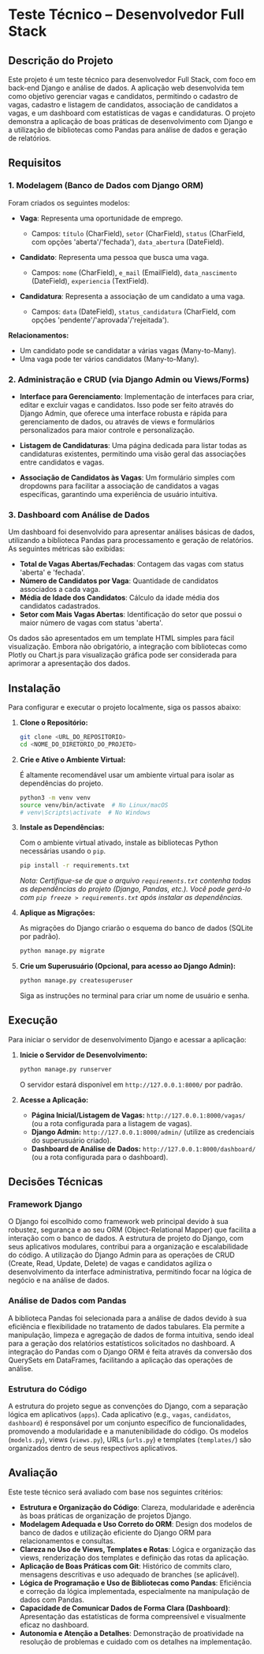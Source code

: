 # Teste Técnico – Desenvolvedor Full Stack

## Descrição do Projeto
Este projeto é um teste técnico para desenvolvedor Full Stack, com foco em back-end Django e análise de dados. A aplicação web desenvolvida tem como objetivo gerenciar vagas e candidatos, permitindo o cadastro de vagas, cadastro e listagem de candidatos, associação de candidatos a vagas, e um dashboard com estatísticas de vagas e candidaturas. O projeto demonstra a aplicação de boas práticas de desenvolvimento com Django e a utilização de bibliotecas como Pandas para análise de dados e geração de relatórios.

## Requisitos

### 1. Modelagem (Banco de Dados com Django ORM)

Foram criados os seguintes modelos:

*   **Vaga**: Representa uma oportunidade de emprego.
    *   Campos: `título` (CharField), `setor` (CharField), `status` (CharField, com opções 'aberta'/'fechada'), `data_abertura` (DateField).

*   **Candidato**: Representa uma pessoa que busca uma vaga.
    *   Campos: `nome` (CharField), `e_mail` (EmailField), `data_nascimento` (DateField), `experiencia` (TextField).

*   **Candidatura**: Representa a associação de um candidato a uma vaga.
    *   Campos: `data` (DateField), `status_candidatura` (CharField, com opções 'pendente'/'aprovada'/'rejeitada').

**Relacionamentos:**

*   Um candidato pode se candidatar a várias vagas (Many-to-Many).
*   Uma vaga pode ter vários candidatos (Many-to-Many).

### 2. Administração e CRUD (via Django Admin ou Views/Forms)

*   **Interface para Gerenciamento**: Implementação de interfaces para criar, editar e excluir vagas e candidatos. Isso pode ser feito através do Django Admin, que oferece uma interface robusta e rápida para gerenciamento de dados, ou através de views e formulários personalizados para maior controle e personalização.

*   **Listagem de Candidaturas**: Uma página dedicada para listar todas as candidaturas existentes, permitindo uma visão geral das associações entre candidatos e vagas.

*   **Associação de Candidatos às Vagas**: Um formulário simples com dropdowns para facilitar a associação de candidatos a vagas específicas, garantindo uma experiência de usuário intuitiva.

### 3. Dashboard com Análise de Dados

Um dashboard foi desenvolvido para apresentar análises básicas de dados, utilizando a biblioteca Pandas para processamento e geração de relatórios. As seguintes métricas são exibidas:

*   **Total de Vagas Abertas/Fechadas**: Contagem das vagas com status 'aberta' e 'fechada'.
*   **Número de Candidatos por Vaga**: Quantidade de candidatos associados a cada vaga.
*   **Média de Idade dos Candidatos**: Cálculo da idade média dos candidatos cadastrados.
*   **Setor com Mais Vagas Abertas**: Identificação do setor que possui o maior número de vagas com status 'aberta'.

Os dados são apresentados em um template HTML simples para fácil visualização. Embora não obrigatório, a integração com bibliotecas como Plotly ou Chart.js para visualização gráfica pode ser considerada para aprimorar a apresentação dos dados.

## Instalação

Para configurar e executar o projeto localmente, siga os passos abaixo:

1.  **Clone o Repositório:**

    ```bash
    git clone <URL_DO_REPOSITORIO>
    cd <NOME_DO_DIRETORIO_DO_PROJETO>
    ```

2.  **Crie e Ative o Ambiente Virtual:**

    É altamente recomendável usar um ambiente virtual para isolar as dependências do projeto.

    ```bash
    python3 -m venv venv
    source venv/bin/activate  # No Linux/macOS
    # venv\Scripts\activate  # No Windows
    ```

3.  **Instale as Dependências:**

    Com o ambiente virtual ativado, instale as bibliotecas Python necessárias usando o `pip`.

    ```bash
    pip install -r requirements.txt
    ```

    *Nota: Certifique-se de que o arquivo `requirements.txt` contenha todas as dependências do projeto (Django, Pandas, etc.). Você pode gerá-lo com `pip freeze > requirements.txt` após instalar as dependências.* 

4.  **Aplique as Migrações:**

    As migrações do Django criarão o esquema do banco de dados (SQLite por padrão).

    ```bash
    python manage.py migrate
    ```

5.  **Crie um Superusuário (Opcional, para acesso ao Django Admin):**

    ```bash
    python manage.py createsuperuser
    ```

    Siga as instruções no terminal para criar um nome de usuário e senha.

## Execução

Para iniciar o servidor de desenvolvimento Django e acessar a aplicação:

1.  **Inicie o Servidor de Desenvolvimento:**

    ```bash
    python manage.py runserver
    ```

    O servidor estará disponível em `http://127.0.0.1:8000/` por padrão.

2.  **Acesse a Aplicação:**

    *   **Página Inicial/Listagem de Vagas:** `http://127.0.0.1:8000/vagas/` (ou a rota configurada para a listagem de vagas).
    *   **Django Admin:** `http://127.0.0.1:8000/admin/` (utilize as credenciais do superusuário criado).
    *   **Dashboard de Análise de Dados:** `http://127.0.0.1:8000/dashboard/` (ou a rota configurada para o dashboard).

## Decisões Técnicas

### Framework Django

O Django foi escolhido como framework web principal devido à sua robustez, segurança e ao seu ORM (Object-Relational Mapper) que facilita a interação com o banco de dados. A estrutura de projeto do Django, com seus aplicativos modulares, contribui para a organização e escalabilidade do código. A utilização do Django Admin para as operações de CRUD (Create, Read, Update, Delete) de vagas e candidatos agiliza o desenvolvimento da interface administrativa, permitindo focar na lógica de negócio e na análise de dados.

### Análise de Dados com Pandas

A biblioteca Pandas foi selecionada para a análise de dados devido à sua eficiência e flexibilidade no tratamento de dados tabulares. Ela permite a manipulação, limpeza e agregação de dados de forma intuitiva, sendo ideal para a geração dos relatórios estatísticos solicitados no dashboard. A integração do Pandas com o Django ORM é feita através da conversão dos QuerySets em DataFrames, facilitando a aplicação das operações de análise.

### Estrutura do Código

A estrutura do projeto segue as convenções do Django, com a separação lógica em aplicativos (`apps`). Cada aplicativo (e.g., `vagas`, `candidatos`, `dashboard`) é responsável por um conjunto específico de funcionalidades, promovendo a modularidade e a manutenibilidade do código. Os modelos (`models.py`), views (`views.py`), URLs (`urls.py`) e templates (`templates/`) são organizados dentro de seus respectivos aplicativos.

## Avaliação

Este teste técnico será avaliado com base nos seguintes critérios:

*   **Estrutura e Organização do Código**: Clareza, modularidade e aderência às boas práticas de organização de projetos Django.
*   **Modelagem Adequada e Uso Correto do ORM**: Design dos modelos de banco de dados e utilização eficiente do Django ORM para relacionamentos e consultas.
*   **Clareza no Uso de Views, Templates e Rotas**: Lógica e organização das views, renderização dos templates e definição das rotas da aplicação.
*   **Aplicação de Boas Práticas com Git**: Histórico de commits claro, mensagens descritivas e uso adequado de branches (se aplicável).
*   **Lógica de Programação e Uso de Bibliotecas como Pandas**: Eficiência e correção da lógica implementada, especialmente na manipulação de dados com Pandas.
*   **Capacidade de Comunicar Dados de Forma Clara (Dashboard)**: Apresentação das estatísticas de forma compreensível e visualmente eficaz no dashboard.
*   **Autonomia e Atenção a Detalhes**: Demonstração de proatividade na resolução de problemas e cuidado com os detalhes na implementação.
